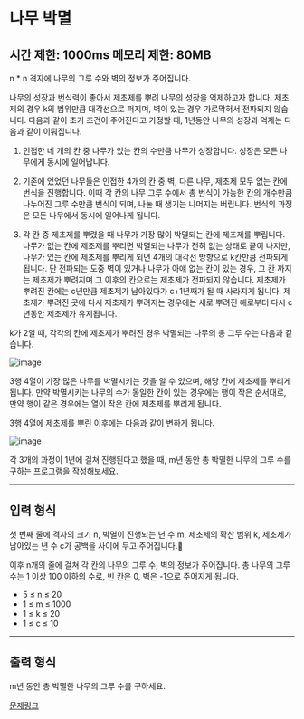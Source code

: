 # 나무 박멸

시간 제한: 1000ms 메모리 제한: 80MB
---

n * n 격자에 나무의 그루 수와 벽의 정보가 주어집니다.

나무의 성장과 번식력이 좋아서 제초제를 뿌려 나무의 성장을 억제하고자 합니다. 제초제의 경우 k의 범위만큼 대각선으로 퍼지며, 벽이 있는 경우 가로막혀서 전파되지 않습니다. 다음과 같이 초기 조건이 주어진다고 가정할 때, 1년동안 나무의 성장과 억제는 다음과 같이 이뤄집니다.



1. 인접한 네 개의 칸 중 나무가 있는 칸의 수만큼 나무가 성장합니다. 성장은 모든 나무에게 동시에 일어납니다.


2. 기존에 있었던 나무들은 인접한 4개의 칸 중 벽, 다른 나무, 제초제 모두 없는 칸에 번식을 진행합니다. 이때 각 칸의 나무 그루 수에서 총 번식이 가능한 칸의 개수만큼 나누어진 그루 수만큼 번식이 되며, 나눌 때 생기는 나머지는 버립니다. 번식의 과정은 모든 나무에서 동시에 일어나게 됩니다.


3. 각 칸 중 제초제를 뿌렸을 때 나무가 가장 많이 박멸되는 칸에 제초제를 뿌립니다. 나무가 없는 칸에 제초제를 뿌리면 박멸되는 나무가 전혀 없는 상태로 끝이 나지만, 나무가 있는 칸에 제초제를 뿌리게 되면 4개의 대각선 방향으로 k칸만큼 전파되게 됩니다. 단 전파되는 도중 벽이 있거나 나무가 아얘 없는 칸이 있는 경우, 그 칸 까지는 제초제가 뿌려지며 그 이후의 칸으로는 제초제가 전파되지 않습니다. 제초제가 뿌려진 칸에는 c년만큼 제초제가 남아있다가 c+1년째가 될 때 사라지게 됩니다. 제초제가 뿌려진 곳에 다시 제초제가 뿌려지는 경우에는 새로 뿌려진 해로부터 다시 c년동안 제초제가 유지됩니다.

k가 2일 때, 각각의 칸에 제초제가 뿌려진 경우 박멸되는 나무의 총 그루 수는 다음과 같습니다.

![image](https://user-images.githubusercontent.com/74170226/228858680-24533397-a1f2-44db-a654-525dd587e327.png)


3행 4열이 가장 많은 나무를 박멸시키는 것을 알 수 있으며, 해당 칸에 제초제를 뿌리게 됩니다. 만약 박멸시키는 나무의 수가 동일한 칸이 있는 경우에는 행이 작은 순서대로, 만약 행이 같은 경우에는 열이 작은 칸에 제초제를 뿌리게 됩니다.

3행 4열에 제초제를 뿌린 이후에는 다음과 같이 변하게 됩니다.

![image](https://user-images.githubusercontent.com/74170226/228858777-d5535487-73de-46f7-8e33-23a0c20b9603.png)

각 3개의 과정이 1년에 걸쳐 진행된다고 했을 때, m년 동안 총 박멸한 나무의 그루 수를 구하는 프로그램을 작성해보세요.

---
## 입력 형식

첫 번째 줄에 격자의 크기 n, 박멸이 진행되는 년 수 m, 제초제의 확산 범위 k, 제초제가 남아있는 년 수 c가 공백을 사이에 두고 주어집니다.

이후 n개의 줄에 걸쳐 각 칸의 나무의 그루 수, 벽의 정보가 주어집니다. 총 나무의 그루 수는 1 이상 100 이하의 수로, 빈 칸은 0, 벽은 -1으로 주어지게 됩니다.

- 5 ≤ n ≤ 20
- 1 ≤ m ≤ 1000
- 1 ≤ k ≤ 20
- 1 ≤ c ≤ 10

---
## 출력 형식

m년 동안 총 박멸한 나무의 그루 수를 구하세요.

[문제링크](https://www.codetree.ai/training-field/frequent-problems/tree-kill-all/description?page=3&pageSize=20&username=seed14)
